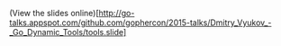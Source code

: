 (View the slides online)[http://go-talks.appspot.com/github.com/gophercon/2015-talks/Dmitry_Vyukov_-_Go_Dynamic_Tools/tools.slide]

